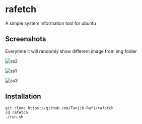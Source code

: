# rafetch
A simple system information tool for ubuntu

## Screenshots
Everytime it will randomly show different image from img folder

![ss2](https://user-images.githubusercontent.com/68615390/180162058-71aaa538-76b9-4605-98c7-59043e2cfaf1.png)

![ss1](https://user-images.githubusercontent.com/68615390/180162077-4c567630-2dc5-4c7b-a110-5bb8c92c1201.png)

![ss3](https://user-images.githubusercontent.com/68615390/180162087-a8416477-6171-4832-8622-898a65206cad.png)





## Installation
```
git clone https://github.com/Tanjib-Rafi/rafetch
cd rafetch
./run.sh
```
